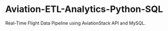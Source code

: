 # Aviation-ETL-Analytics-Python-SQL
Real-Time Flight Data Pipeline using AviationStack API and MySQL.
